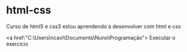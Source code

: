 # html-css
 Curso de html5 e css3
estou aprendendo a desenvolver com html e css

<a href:"C:\Users\ncavl\Documents\Nuno\Programação"> Executar o exercício</a>